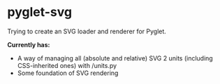 # pyglet-svg
Trying to create an SVG loader and renderer for Pyglet.

**Currently has:**
* A way of managing all (absolute and relative) SVG 2 units (including CSS-inherited ones) with /units.py
* Some foundation of SVG rendering
